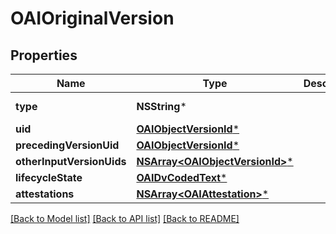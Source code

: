 # OAIOriginalVersion

## Properties
Name | Type | Description | Notes
------------ | ------------- | ------------- | -------------
**type** | **NSString*** |  | [optional] [default to @"ORIGINAL_VERSION"]
**uid** | [**OAIObjectVersionId***](OAIObjectVersionId.md) |  | 
**precedingVersionUid** | [**OAIObjectVersionId***](OAIObjectVersionId.md) |  | [optional] 
**otherInputVersionUids** | [**NSArray&lt;OAIObjectVersionId&gt;***](OAIObjectVersionId.md) |  | [optional] 
**lifecycleState** | [**OAIDvCodedText***](OAIDvCodedText.md) |  | 
**attestations** | [**NSArray&lt;OAIAttestation&gt;***](OAIAttestation.md) |  | [optional] 

[[Back to Model list]](../README.md#documentation-for-models) [[Back to API list]](../README.md#documentation-for-api-endpoints) [[Back to README]](../README.md)


